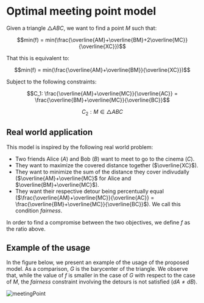 # Optimal meeting point model

Given a triangle $△ABC$, we want to find a point $M$ such that:

$$min(f) = min(\frac{\overline{AM}+\overline{BM}+2\overline{MC}}{\overline{XC}})$$

That this is equivalent to:

$$min(f) = min(\frac{\overline{AM}+\overline{BM}}{\overline{XC}})$$

Subject to the following constraints:

$$C_1: \frac{\overline{AM}+\overline{MC}}{\overline{AC}} = \frac{\overline{BM}+\overline{MC}}{\overline{BC}}$$

$$C_2: M \in △ABC$$

## Real world application

This model is inspired by the following real world problem:

- Two friends Alice ($A$) and Bob ($B$) want to meet to go to the cinema ($C$).
- They want to maximize the covered distance together ($\overline{XC}$).
- They want to minimize the sum of the distance they cover indivudally ($\overline{AM}+\overline{MC}$ for Alice and $\overline{BM}+\overline{MC}$).
- They want their respective detour being percentually equal ($\frac{\overline{AM}+\overline{MC}}{\overline{AC}} = \frac{\overline{BM}+\overline{MC}}{\overline{BC}}$). We call this condition $\textit{fairness}$.

In order to find a compromise between the two objectives, we define $f$ as the ratio above.

## Example of the usage

In the figure below, we present an example of the usage of the proposed model. As a comparison, $G$ is the barycenter of the triangle. We observe that, while the value of $f$ is smaller in the case of $G$ with respect to the case of $M$, the $\textit{fairness}$ constraint involving the detours is not satisfied ($dA \neq dB$).

![meetingPoint](https://github.com/user-attachments/assets/c59dccf7-974e-49c3-9a30-8d4c3106a9fa)

